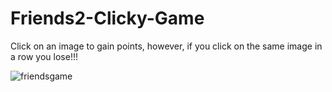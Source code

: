 # Friends2-Clicky-Game

Click on an image to gain points, however, if you click on the same image in a row you lose!!!



![friendsgame](./images/friendsgame.jpg)




